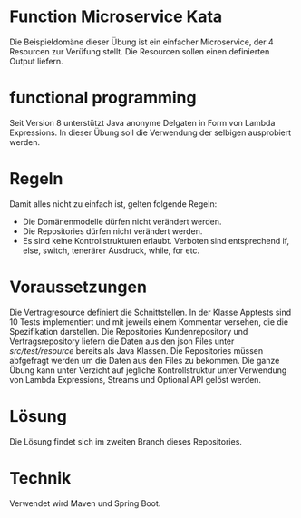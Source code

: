# Function Microservice Kata

Die Beispieldomäne dieser Übung ist ein einfacher Microservice, der 4 Resourcen zur Verüfung stellt.
Die Resourcen sollen einen definierten Output liefern.


# functional programming

Seit Version 8 unterstützt Java anonyme Delgaten in Form von Lambda Expressions.
In dieser Übung soll die Verwendung der selbigen ausprobiert werden.


# Regeln

Damit alles nicht zu einfach ist, gelten folgende Regeln:

- Die Domänenmodelle dürfen nicht verändert werden.
- Die Repositories dürfen nicht verändert werden.
- Es sind keine Kontrollstrukturen erlaubt. Verboten sind entsprechend if, else, switch, tenerärer Ausdruck, while, for etc.

# Voraussetzungen

Die Vertragresource definiert die Schnittstellen. In der Klasse Apptests sind 10 Tests implementiert und
mit jeweils einem Kommentar versehen, die die Spezifikation darstellen.
Die Repositories Kundenrepository und Vertragsrepository liefern die Daten aus den json Files unter
*src/test/resource* bereits als Java Klassen. Die Repositories müssen abfgefragt werden um die Daten
aus den Files zu bekommen.
Die ganze Übung kann unter Verzicht auf jegliche Kontrollstruktur unter Verwendung von Lambda Expressions,
Streams und Optional API gelöst werden.


# Lösung

Die Lösung findet sich im zweiten Branch dieses Repositories.


# Technik

Verwendet wird Maven und Spring Boot.